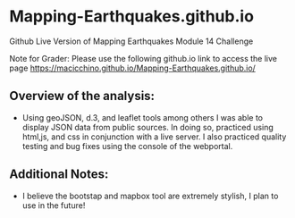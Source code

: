 # Mapping-Earthquakes.github.io
Github Live Version of Mapping Earthquakes Module 14 Challenge

Note for Grader: Please use the following github.io link to access the live page
https://macicchino.github.io/Mapping-Earthquakes.github.io/

## Overview of the analysis:
  - Using geoJSON, d.3, and leaflet tools among others I was able to display JSON data from public sources. In doing so, practiced using html,js, and css in conjunction with a live server. I also practiced quality testing and bug fixes using the console of the webportal. 

## Additional Notes:
  - I believe the bootstap and mapbox tool are extremely stylish, I plan to use in the future!
  
